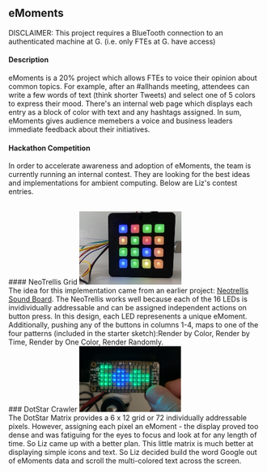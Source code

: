## eMoments
DISCLAIMER: This project requires a BlueTooth connection to an authenticated machine at G. (i.e. only FTEs at G. have access)

#### Description
eMoments is a 20% project which allows FTEs to voice their opinion about common topics. For example, after an #allhands meeting, attendees can write a few words of text (think shorter Tweets) and select one of 5 colors to express their mood. There's an internal web page which displays each entry as a block of color with text and any hashtags assigned. In sum, eMoments gives audience memebers a voice and business leaders immediate feedback about their initiatives.

#### Hackathon Competition
In order to accelerate awareness and adoption of eMoments, the team is currently running an internal contest. They are looking for the best ideas and implementations for ambient computing. Below are Liz's contest entries.

<br />
#### NeoTrellis Grid
<img src = "https://github.com/LizMyers/eMoments/blob/master/emoments_arduino_neotrellis.ino/neotrellis.jpg" width="40%" height = "auto" alt = "photo of neo trellis" /><br />
The idea for this implementation came from an earlier project: <a href="https://learn.adafruit.com/neotrellis-soundboard/">Neotrellis Sound Board</a>. The NeoTrellis works well because each of the 16 LEDs is invidividually addressable and can be assigned independent actions on button press. In this design, each LED represenents a unique eMoment. Additionally, pushing any of the buttons in columns 1-4, maps to one of the four patterns (included in the starter sketch):Render by Color, Render by Time, Render by One Color, Render Randomly.

<br />
### DotStar Crawler
<img src = "https://github.com/LizMyers/eMoments/blob/master/emoments_dotstar_crawler/dotstar.PNG" width = "40%" height="auto" alt="photo of dot star crawler" /><br />
The DotStar Matrix provides a 6 x 12 grid or 72 individually addressable pixels. However, assigning each pixel an eMoment -
the display proved too dense and was fatiguing for the eyes to focus and look at for any length of time. So Liz came up with a better plan. This little matrix is much better at displaying simple icons and text. So Liz decided build the word Google out of eMoments data and scroll the multi-colored text across the screen.
